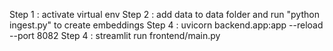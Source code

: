 Step 1 : activate virtual env
Step 2 : add data to data folder and run "python ingest.py" to create embeddings
Step 4 : uvicorn backend.app:app --reload --port 8082
Step 4 : streamlit run frontend/main.py